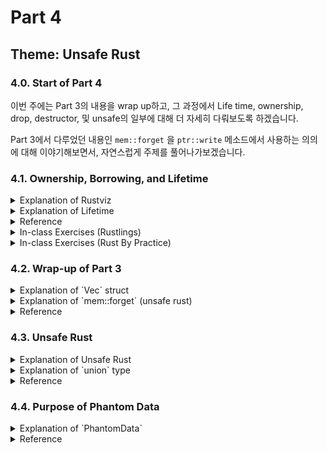 # Part 4

## Theme: Unsafe Rust

### 4.0. Start of Part 4

이번 주에는 Part 3의 내용을 wrap up하고, 그 과정에서 Life time, ownership, drop, destructor, 및 unsafe의 일부에 대해 더 자세히 다뤄보도록 하겠습니다.

Part 3에서 다루었던 내용인 `mem::forget` 을 `ptr::write` 메소드에서 사용하는 의의에 대해 이야기해보면서, 자연스럽게 주제를 풀어나가보겠습니다.

### 4.1. Ownership, Borrowing, and Lifetime

<details>
<summary> Explanation of Rustviz </summary>
<div markdown="1"> <blockquote>

```bash
cargo install mdbook
git clone https://github.com/boomlabs-web3/rustviz.git
cd rustviz/rustviz_mdbook
./view_examples.sh
mdbook serve -p 8000
```

위 커맨드를 입력하여, rustviz 설치 및 localhost로 웹페이지를 배포해주세요.

[http://localhost:8000/](http://localhost:8000/)  
그리고 위 링크를 클릭하여 배포된 페이지를 통해 시각화된 ownership, borrowing 그래프를 보며 공부하시면 됩니다.  
이번 세션에서는 그 중 아래 주제들에 대해 다루겠습니다.

- copy
- move_assignment
- func_take_ownership
- immutable_borrow
- mutable_borrow
- nll_lexical_scope_different
- struct_lifetime
- immutable_borrow_lifetime

</blockquote></div></details>

<details>
<summary> Explanation of Lifetime </summary>
<div markdown="1"> <blockquote>

```rust
fn longest(x: &String, y: &String) -> &String {
    if x.len() > y.len() {
        x
    } else {
        y
    }
}

fn main() {
    let string1 = String::from("abcd");
    let string2 = String::from("xyz");

    let result = longest(&string1, &string2);
    println!("The longest string is {}", result);
}
```

라이프타임에 대해 설명하기 위해, 1주차의 예제로 다시 돌아오겠습니다.

<img width="949" alt="Untitled" src="https://user-images.githubusercontent.com/96561121/201529120-6c1963e8-4e9f-48f3-8dbf-7f88df90b201.png">

아시다시피, 위 예제는 [E0106](https://doc.rust-lang.org/error_codes/E0106.html) 컴파일 에러를 뱉습니다.

함수의 output을 `result` 에 할당할 때에, 어떤 값을 참조할 지 borrow checker가 판단할 수 없다는 이야기입니다.

```rust
fn longest<'a>(x: &'a String, y: &'a String) -> &'a String {
    if x.len() > y.len() {
        x
    } else {
        y
    }
}

fn main() {
    let string1 = String::from("abcd");
    let string2 = String::from("xyz");

    let result = longest(&string1, &string2);
    println!("The longest string is {}", result);
}
```

이는 위와 같이 라이프타임의 선언부에서 명시하여, 해결할 수 있습니다.

> 구체적인 참조자들이 `longest`로 넘겨질 때, `'a`에 대입되게 되는 구체적인 라이프타임은 `y`의 스코프와 겹치는 `x` 스코프의 부분입니다. 스코프는 언제나 중첩되기 때문에, 이것이 제네릭 라이프타임 `'a`이다라고 말하는 또 다른 방법은 `x`와 `y`의 라이프타임 중에서 더 작은 쪽과 동일한 구체적인 라이프타임을 구하는 것일 겁니다. 반환되는 참조자에 대해서도 같은 라이프타임 파라미터인 `'a`를 명시했으므로, 반환되는 참조자도 `x` 와 `y`의 라이프타임 중 짧은 쪽만큼은 길게 유효함을 보장할 것입니다.

이를 TRPL에서는 위와 같이 서술하고 있는데요. 이를 조금 더 알기 쉽게 설명하자면, 함수 `longest`로부터 return값을 할당받은 `result`의 라이프타임보다, `string1`과 `string2`의 라이프타임이 항상 같거나 더 길도록 보장한다는 이야기입니다.

```rust
fn longest<'a, 'b: 'a>(x: &'a String, y: &'b String) -> &'a String {
    if x.len() > y.len() {
        x
    } else {
        y
    }
}

fn main() {
    let string1 = String::from("abcd");
    let string2 = String::from("xyz");

    let result = longest(&string1, &string2);
    println!("The longest string is {}", result);
}
```

또는 위와 같이 lifetime subtyping을 통해 함수의 input 중에 어떤 값을 함수의 output이 라이프타임을 참조할 지 선택할 수 있습니다. 위 예시에서, `result`는 `string1`의 라이프타임과 같은 scope의 라이프타임을 가지며, `string2`의 라이프타임은 최소한 `result`의 라이프타임보다 더 길도록 보장합니다.

이를 통해 `result`를 사용하는 라인 (예: `println!("The longest string is {}", result);`)에서 참조하는 값이 `result`보다 먼저 `drop`(정확히는 scope에서 move out)되는 일이 없도록 보장합니다. 만일 먼저 `drop`된다면 컴파일 타임에서 에러가 생깁니다. 아래는 그 예시입니다.

```rust
use std::mem;

fn longest<'a, 'b: 'a>(x: &'a String, y: &'b String) -> &'a String {
    x
}

fn main() {
    let string1 = String::from("abcd");
    let string2 = String::from("xyz");

    let result = longest(&string1, &string2);
    mem::forget(string2);
    println!("The longest string is {}", result);
}
```

</blockquote></div></details>

<details>
<summary> Reference </summary>
<div markdown="1">

- [Rustviz](https://github.com/rustviz/rustviz)
- [The Rust Programming Language - Validating References with Lifetimes](https://doc.rust-lang.org/book/ch10-03-lifetime-syntax.html)
</div></details>

<details>
<summary> In-class Exercises (Rustlings) </summary>
<div markdown="1"> <blockquote>

Complete rustlings “lifetimes 1, 2, 3” exercises.

Boilerplate codes are stored in path below,

`rustlings/exercises/lifetimes/`

and you can verify your work by running `rustlings run lifetimes1` command.

</blockquote></div></details>

<details>
<summary> In-class Exercises (Rust By Practice) </summary>
<div markdown="1">

- [Lifetime 17.1 - 17.3](https://practice.rs/lifetime/intro.html)
</div></details>

### 4.2. Wrap-up of Part 3

<details>
<summary> Explanation of `Vec` struct </summary>
<div markdown="1"> <blockquote>

`Vec`은 (pointer, len, capacity) 삼중항으로 항상 구성되어 있습니다.

포인터가 실제로 할당된 메모리를 가르치지 않을 수도 있는데,  
[`Vec::new`](https://doc.rust-lang.org/std/vec/struct.Vec.html#method.new), [`vec![]`](https://doc.rust-lang.org/std/macro.vec.html), [`Vec::with_capacity(0)`](https://doc.rust-lang.org/std/vec/struct.Vec.html#method.with_capacity) 등을 통해 capacity가 0인 `Vec`를 생성하면 메모리가 할당되지 않습니다. 또한 `Vec` 내에 사이즈가 0인 타입을 저장하면 역시 메모리가 할당되지 않습니다.  
즉, [`mem::size_of::<T>`](https://doc.rust-lang.org/std/mem/fn.size_of.html)`() * `[`capacity`](https://doc.rust-lang.org/std/vec/struct.Vec.html#method.capacity)`() > 0` 인 경우 (⇔ 타입의 사이즈와 벡터의 capacity가 모두 0보다 클 때)에 대해 메모리가 할당됩니다 (필요충분조건).

만약 할당된 메모리를 가리킨다면, `ptr`는 힙 메모리의 주소를 가르키고, 해당 메모리 주소부터 `len` 개의 인수들이 연속되어 저장되고, 그 다음엔 `capacity - len` 개의 uninitialized된 인수들이 연속되어 저장됩니다.

```rust
            ptr      len  capacity
       +--------+--------+--------+
       | 0x0123 |      2 |      4 |
       +--------+--------+--------+
            |
            v
Heap   +--------+--------+--------+--------+
       |    'a' |    'b' | uninit | uninit |
       +--------+--------+--------+--------+
```

예를 들면 위 예시는 capacity 4인 벡터가 ‘a’와 ‘b’ element를 포함하고 있는 것을 보여줍니다. 상단은 `Vec` 구조로, 할당된 힙 메모리의 첫 번째를 포인팅하는 포인터와, 길이, capacity를 포함합니다. 아랫 부분은 할당된 힙 메모리입니다.

`Vec` struct는 아래와 같은 특징이 있습니다.

- small optimization (SSO of c++)을 절대 수행하지 않습니다.
- `Vec`의 요소가 전부 비워지더라도, 자동적으로 shrink - 메모리의 일부 할당 해제 -가 발생하지 않습니다. 즉, `Vec` 을 전부 비운 후에, 다른 요소로 채우더라도, allocator가 호출되지 않습니다. manually하게 [`shrink_to_fit`](https://doc.rust-lang.org/std/vec/struct.Vec.html#method.shrink_to_fit) 또는 [`shrink_to`](https://doc.rust-lang.org/std/vec/struct.Vec.html#method.shrink_to)를 호출해야 합니다.
- `len == capacity`가 되지 않는 한, `push`나 `insert`가 재할당을 하지 않습니다.

</blockquote></div></details>

<details>
<summary> Explanation of `mem::forget` (unsafe rust) </summary>
<div markdown="1"><blockquote>

```rust
fn main() {
    use std::mem;

    let mut v = vec![65, 122];
    // `v`의 내용으로 Sting `s`를 생성
    let s = unsafe { String::from_raw_parts(v.as_mut_ptr(), v.len(), v.capacity()) };
    println!("{:?}", v);

	// `v`의 메모리는 `s`에 의해 관리되기 때문에 leak.
    mem::forget(v);      // 이 부분을 주석처리하면 double-free error가 생김.
    assert_eq!(s, "Az");
    mem::drop(s);        // `s` 는 drop되고, 메모리는 dealloc됨.
}
```

Rust의 safe 코드는 대부분의 상황에서 메모리 leak에 대하여 “안전”하고 엄격하게 관리한다는 가정하는 것이 합리적이고, 대부분의 상황에서는 맞아 떨어집니다. 하지만, 메모리 leak에 대해 safe하지 않은 상황은 생길 수 있습니다. 가장 대표적인 예가 [순환 참조하는 참조자를 만들어 메모리가 `drop`되지 않는 경우](https://rinthel.github.io/rust-lang-book-ko/ch15-06-reference-cycles.html)입니다.

위의 상황을 인정하게 되면서, `mem::forget`의 사용을 완전히 배제하던 분위기가 누그러졌습니다. `mem::forget`은 destructor를 호출하지 않고, value를 consume하기 때문에, manually 메모리 leak을 야기할 수도 있습니다. 다만 `unsafe` 코드에서 주로 두 가지 경우에서 사용됩니다.

1. 같은 메모리 주소를 포인팅하는 2개 이상의 포인터가 있을 경우 - double-free를 방지하기 위해 사용합니다.
2. uninitialized 메모리를 참조하는 포인터를 다룰 경우 - uninitialized memory를 destruct하는 것은 큰 버그를 야기할 수 있습니다.

```rust
#[inline]
#[stable(feature = "rust1", since = "1.0.0")]
#[rustc_const_unstable(feature = "const_ptr_write", issue = "86302")]
#[cfg_attr(miri, track_caller)]
pub const unsafe fn write<T>(dst: *mut T, src: T) {
    extern "rust-intrinsic" {
        #[rustc_const_stable(feature = "const_intrinsic_copy", since = "1.63.0")]
        fn copy_nonoverlapping<T>(src: *const T, dst: *mut T, count: usize);
    }
    unsafe {
        copy_nonoverlapping(&src as *const T, dst, 1);  // src에 대한 새로운 raw pointer 생성
        intrinsics::forget(src);                        // 여기서 forget하지 않으면 double-free
    }
}
```

</blockquote></div></details>

<details>
<summary> Reference </summary>
<div markdown="1">

- [Vec in std::vec - Rust](https://doc.rust-lang.org/std/vec/struct.Vec.html#guarantees)
- [The Rustonomicon](https://doc.rust-lang.org/nomicon/leaking.html?highlight=forget#leaking)
- [Does std::ptr::write transfer the "uninitialized-ness" of the bytes it writes?](https://stackoverflow.com/questions/61114026/does-stdptrwrite-transfer-the-uninitialized-ness-of-the-bytes-it-writes)
</div></details>

### 4.3. Unsafe Rust

<details>
<summary> Explanation of Unsafe Rust </summary>
<div markdown="1"> <blockquote>

`unsafe` Rust는 블록 내에서 아래와 같은 기능을 가능케합니다.

- 로우 포인터 (raw pointer) 를 역참조하기
- `unsafe` 함수 혹은 메소드 호출하기
- 가변 정적 변수 (mutable static variable) 의 접근 혹은 수정하기
- `unsafe` 트레잇 구현하기
- `union` 타입의 필드에 접근하기

여기서 알아야 하는 것은 위 5가지 기능 외에 다른 기능을 제공하지 않는다는 것입니다. 즉, `unsafe` 키워드는 borrow checker를 무시하거나, Rust의 다른 safety check를 피하는 기능을 제공하지 않습니다.

위와 같은 동작이 `unsafe` 블록 안으로만 제한되는 이유는 Undefined Behavior (UB)가 야기되는 것을 막기 위함입니다.

UB들의 종류는 아래와 같습니다.

- 댕글링 포인터의 역참조
- [pointer aliasing rules](https://doc.rust-lang.org/nomicon/references.html) 위반  
  예: 참조 대상이 드랍된 scope에서 참조자 이용
- 잘못된 ABI를 통한 함수 호출 / 잘못된 unwind ABI를 통한 함수 unwinding
- [data race](https://doc.rust-lang.org/nomicon/races.html) 발생
- 현재 스레드가 지원하지 않는 [target features](https://doc.rust-lang.org/reference/attributes/codegen.html#the-target_feature-attribute) 로 컴파일된 코드 실행  
  예: aarch_64 환경에서 x86_64(인텔칩) 코드 실행
- 타입에 맞지 않은 잘못된 값 생성
  - a `bool` that isn't 0 or 1
  - an `enum` with an invalid discriminant
  - a null `fn` pointer
  - a `char` outside the ranges [0x0, 0xD7FF] and [0xE000, 0x10FFFF]
  - a `!` (all values are invalid for this type)
  - an integer (`i*`/`u*`), floating point value (`f*`), or raw pointer read from [uninitialized memory](https://doc.rust-lang.org/nomicon/uninitialized.html), or uninitialized memory in a `str`.
  - a reference/`Box` that is dangling, unaligned, or points to an invalid value.
  - a wide reference, `Box`, or raw pointer that has invalid metadata:
    - `dyn Trait` metadata is invalid if it is not a pointer to a vtable for `Trait` that matches the actual dynamic trait the pointer or reference points to
    - slice metadata is invalid if the length is not a valid `usize` (i.e., it must not be read from uninitialized memory)
  - a type with custom invalid values that is one of those values, such as a [`NonNull`](https://doc.rust-lang.org/std/ptr/struct.NonNull.html) that is null. (Requesting custom invalid values is an unstable feature, but some stable libstd types, like `NonNull`, make use of it.)

위 다섯 가지 기능에 대해서 나머지 넷에 대해서는 어느정도 익숙하실 거라 생각합니다. 나머지 5번째 기능에 대해 알아보겠습니다.

</blockquote></div></details>

<details>
<summary> Explanation of `union` type </summary>
<div markdown="1"> <blockquote>

```rust
#[repr(C)]
union MyUnion {
    f1: u32,
    f2: f64,
}
```

`union`이란 위와 같은 방식으로 선언할 수 있습니다. `struct` 의 선언과 상당히 유사합니다. 다만 `struct` 대비 `union`의 가장 큰 차이점은, `union`은 모든 필드의 값들이 같은 storage를 공유한다는 것입니다.

따라서 위 예시에서, `f1` 필드에 데이터를 overwrite하는 것은, `f2` 필드에도 영향을 주며, 또한 `union`의 사이즈는 필드 중에서 사이즈가 가장 큰 필드에 맞춰 결정됩니다. (예시에선 `f64`)

`union` 필드의 타입들은 아래 타입들로 제한됩니다.

- `Copy` types
- References (`&T` and `&mut T` for arbitrary `T`)
- [`ManuallyDrop<T>` (for arbitrary `T`)](https://doc.rust-lang.org/stable/std/mem/struct.ManuallyDrop.html)
- Tuples and arrays containing only allowed union field types

여기서 `ManuallyDrop<T>`는 wrapper struct로, 감싼 타입이 scope 밖으로 벗어나더라도 destructor가 자동적으로 호출되지 않도록 억제합니다.

```rust
#[repr(C)]
union MyUnion {
    f1: u32,
    f2: u64,
}

fn main() {
    let u = MyUnion { f1: 1 };
    println!("{}, {}", unsafe { u.f1 }, unsafe { u.f2 });
}
```

위는 간단한 예제인데요. 보시면 `u.f1`값과 `u.f2`값이 같은 메모리를 공유함을 알 수 있습니다.

</blockquote></div></details>

<details>
<summary> Reference </summary>
<div markdown="1">

- [The Rust Programming Language](https://rinthel.github.io/rust-lang-book-ko/ch19-01-unsafe-rust.html)
- [The Rustonomicon](https://doc.rust-lang.org/nomicon/what-unsafe-does.html)
- [Unsafe Rust: How and when (not) to use it - LogRocket Blog](https://blog.logrocket.com/unsafe-rust-how-and-when-not-to-use-it/)
- [The Rust Reference](https://doc.rust-lang.org/reference/items/unions.html)
- [The Rust RFC Book - 1444](https://rust-lang.github.io/rfcs/1444-union.html)
- [Is it a good practice to use unions in C++?](https://stackoverflow.com/questions/943267/is-it-a-good-practice-to-use-unions-in-c)
- [Purpose of Unions in C and C++](https://stackoverflow.com/questions/2310483/purpose-of-unions-in-c-and-c)
- [Why do we need C Unions?](https://stackoverflow.com/questions/252552/why-do-we-need-c-unions)
</div></details>

### 4.4. Purpose of Phantom Data

<details>
<summary> Explanation of `PhantomData` </summary>
<div markdown="1"> <blockquote>

When working with unsafe code, we can often end up in a situation where types or lifetimes are logically associated with a struct, but not actually part of a field. This most commonly occurs with lifetimes.

For example, when using raw pointers one may wish to specify the lifetime for which the pointed-at data is valid. An initial attempt (below) causes this error:

```rust
struct AtomicPtr<T> { // unused type parameter T
    data: AtomicUint  // represents an atomically mutable *mut T, really
}

struct Foo<'a, T> {
    x: *const T,
}
```

Since these parameters are unused, the inference can reasonably conclude that `AtomicPtr<int>` and `AtomicPtr<uint>` are interchangeable: after all, there are no fields of type `T`, so what difference does it make what value it has? This is not good (and in fact we have behavior like this today for lifetimes, which is a common source of error).

To avoid this hazard, the RFC proposes to make it an error to have a type or lifetime parameter whose variance is not constrained. Almost always, the correct thing to do in such a case is to either remove the parameter in question or insert a *marker type*. Marker types basically inform the inference engine to pretend as if the type parameter were used in particular ways.

We want to express the constraint that Foo should not outlive `'a`, because the data pointed to by `T` is only valid for that lifetime. The problem is that there are no actual uses of `'a`. It's possible to work around this by adding a PhantomData type to the struct, using it to tell the compiler to act as if the struct contained a borrowed reference `&'a T`:

```rust
use std::marker::PhantomData;

struct Foo<'a, T: 'a> {
    x: *const T,
    phantom: PhantomData<&'a T>
}

struct AtomicPtr<T> {
    data: AtomicUint,

    // Act as if we could reach a `*mut T` for variance. This will
    // make `AtomicPtr` *invariant* with respect to `T` (because `T` appears
    // underneath the `mut` qualifier).
    marker: PhantomData<*mut T>,
}

pub struct Items<'a, T: 'a> {
    ptr: *const T,
    end: *const T,

    // Act as if we could reach a slice `[T]` with lifetime `'a`.
    // Induces covariance on `T` and suitable variance on `'a`
    // (covariance using the definition from rfcs#391).
    marker: marker::PhantomData<&'a [T]>,
}
```

An instance of `PhantomData` is used to represent data that is logically present, although the type system cannot see it. `PhantomData` is covariant with respect to its type parameter `T`.

</blockquote></div></details>

<details>
<summary> Reference </summary>
<div markdown="1">

- [The Rustonomicon](https://doc.rust-lang.org/nomicon/phantom-data.html)
- [What is the `PhantomData` actually doing in the implementation of `Vec`?](https://stackoverflow.com/questions/41533508/what-is-the-phantomdata-actually-doing-in-the-implementation-of-vec/42720413)
- [Error codes index](https://doc.rust-lang.org/error_codes/E0392.html)
- [The Rust RFC Book](https://rust-lang.github.io/rfcs/0738-variance.html#the-corner-case-unused-parameters-and-parameters-that-are-only-used-unsafely)
</div></details>

